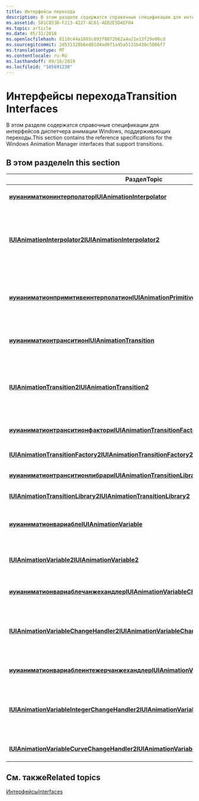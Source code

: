 ```yaml
---
title: Интерфейсы перехода
description: В этом разделе содержатся справочные спецификации для интерфейсов диспетчера анимации Windows, поддерживающих переходы.
ms.assetid: 581C853D-F213-4227-AC61-4ED2E5D4EF04
ms.topic: article
ms.date: 05/31/2018
ms.openlocfilehash: 0110c44a1805c093f0872b62a4a21e13f29e00cd
ms.sourcegitcommit: 2d531328b6ed82d4ad971a45a5131b430c5866f7
ms.translationtype: MT
ms.contentlocale: ru-RU
ms.lasthandoff: 09/16/2019
ms.locfileid: "105691238"
---
```

# <a name="transition-interfaces"></a><span data-ttu-id="464e5-103">Интерфейсы перехода</span><span class="sxs-lookup"><span data-stu-id="464e5-103">Transition Interfaces</span></span>

<span data-ttu-id="464e5-104">В этом разделе содержатся справочные спецификации для интерфейсов диспетчера анимации Windows, поддерживающих переходы.</span><span class="sxs-lookup"><span data-stu-id="464e5-104">This section contains the reference specifications for the Windows Animation Manager interfaces that support transitions.</span></span>

## <a name="in-this-section"></a><span data-ttu-id="464e5-105">В этом разделе</span><span class="sxs-lookup"><span data-stu-id="464e5-105">In this section</span></span>



| <span data-ttu-id="464e5-106">Раздел</span><span class="sxs-lookup"><span data-stu-id="464e5-106">Topic</span></span>                                                                                                     | <span data-ttu-id="464e5-107">Описание</span><span class="sxs-lookup"><span data-stu-id="464e5-107">Description</span></span>                                                                                                                                                                                                                                                                |
|-----------------------------------------------------------------------------------------------------------|----------------------------------------------------------------------------------------------------------------------------------------------------------------------------------------------------------------------------------------------------------------------------|
| [<span data-ttu-id="464e5-108">**иуианиматионинтерполатор**</span><span class="sxs-lookup"><span data-stu-id="464e5-108">**IUIAnimationInterpolator**</span></span>](/windows/desktop/api/UIAnimation/nn-uianimation-iuianimationinterpolator)<br/>                                   | <span data-ttu-id="464e5-109">Определяет методы для создания пользовательского интерполяции.</span><span class="sxs-lookup"><span data-stu-id="464e5-109">Defines methods for creating a custom interpolator.</span></span><br/>                                                                                                                                                                                                             |
| [<span data-ttu-id="464e5-110">**IUIAnimationInterpolator2**</span><span class="sxs-lookup"><span data-stu-id="464e5-110">**IUIAnimationInterpolator2**</span></span>](/windows/desktop/api/UIAnimation/nn-uianimation-iuianimationinterpolator2)<br/>                                 | <span data-ttu-id="464e5-111">Расширяет интерфейс [**иуианиматионинтерполатор**](/windows/desktop/api/UIAnimation/nn-uianimation-iuianimationinterpolator) , определяющий методы для создания пользовательского интерполяции.</span><span class="sxs-lookup"><span data-stu-id="464e5-111">Extends the [**IUIAnimationInterpolator**](/windows/desktop/api/UIAnimation/nn-uianimation-iuianimationinterpolator) interface that defines methods for creating a custom interpolator.</span></span> <span data-ttu-id="464e5-112">[**IUIAnimationInterpolator2**](/windows/desktop/api/UIAnimation/nn-uianimation-iuianimationinterpolator2) поддерживает интерполяцию в заданном измерении.</span><span class="sxs-lookup"><span data-stu-id="464e5-112">[**IUIAnimationInterpolator2**](/windows/desktop/api/UIAnimation/nn-uianimation-iuianimationinterpolator2) supports interpolation in a given dimension.</span></span> <br/>        |
| [<span data-ttu-id="464e5-113">**иуианиматионпримитивеинтерполатион**</span><span class="sxs-lookup"><span data-stu-id="464e5-113">**IUIAnimationPrimitiveInterpolation**</span></span>](/windows/desktop/api/UIAnimation/nn-uianimation-iuianimationprimitiveinterpolation)<br/>               | <span data-ttu-id="464e5-114">Определяет метод, позволяющий пользовательскому интерполяции предоставлять сведения о переходах в виде кривой с эффектом полинома, к которому выполняется анимация.</span><span class="sxs-lookup"><span data-stu-id="464e5-114">Defines a method that allows a custom interpolator to provide transition information, in the form of a cubic polynomial curve, to the animation manager.</span></span><br/>                                                                                                        |
| [<span data-ttu-id="464e5-115">**иуианиматионтранситион**</span><span class="sxs-lookup"><span data-stu-id="464e5-115">**IUIAnimationTransition**</span></span>](/windows/desktop/api/UIAnimation/nn-uianimation-iuianimationtransition)<br/>                                       | <span data-ttu-id="464e5-116">Определяет переход, который определяет, как изменяется переменная анимации со временем.</span><span class="sxs-lookup"><span data-stu-id="464e5-116">Defines a transition, which determines how an animation variable changes over time.</span></span><br/>                                                                                                                                                                             |
| [<span data-ttu-id="464e5-117">**IUIAnimationTransition2**</span><span class="sxs-lookup"><span data-stu-id="464e5-117">**IUIAnimationTransition2**</span></span>](/windows/desktop/api/UIAnimation/nn-uianimation-iuianimationtransition2)<br/>                                     | <span data-ttu-id="464e5-118">Расширяет интерфейс [**иуианиматионтранситион**](/windows/desktop/api/UIAnimation/nn-uianimation-iuianimationtransition) , определяющий переход.</span><span class="sxs-lookup"><span data-stu-id="464e5-118">Extends the [**IUIAnimationTransition**](/windows/desktop/api/UIAnimation/nn-uianimation-iuianimationtransition) interface that defines a transition.</span></span> <span data-ttu-id="464e5-119">Переход [**IUIAnimationTransition2**](/windows/desktop/api/UIAnimation/nn-uianimation-iuianimationtransition2) определяет, как изменяется переменная анимации с течением времени в заданном измерении.</span><span class="sxs-lookup"><span data-stu-id="464e5-119">An [**IUIAnimationTransition2**](/windows/desktop/api/UIAnimation/nn-uianimation-iuianimationtransition2) transition determines how an animation variable changes over time in a given dimension.</span></span><br/> |
| [<span data-ttu-id="464e5-120">**иуианиматионтранситионфактори**</span><span class="sxs-lookup"><span data-stu-id="464e5-120">**IUIAnimationTransitionFactory**</span></span>](/windows/desktop/api/UIAnimation/nn-uianimation-iuianimationtransitionfactory)<br/>                         | <span data-ttu-id="464e5-121">Определяет метод для создания переходов из пользовательских интерполяций.</span><span class="sxs-lookup"><span data-stu-id="464e5-121">Defines a method for creating transitions from custom interpolators.</span></span><br/>                                                                                                                                                                                            |
| [<span data-ttu-id="464e5-122">**IUIAnimationTransitionFactory2**</span><span class="sxs-lookup"><span data-stu-id="464e5-122">**IUIAnimationTransitionFactory2**</span></span>](/windows/desktop/api/UIAnimation/nn-uianimation-iuianimationtransitionfactory2)<br/>                       | <span data-ttu-id="464e5-123">Определяет метод для создания переходов из пользовательских интерполяций.</span><span class="sxs-lookup"><span data-stu-id="464e5-123">Defines a method for creating transitions from custom interpolators.</span></span><br/>                                                                                                                                                                                            |
| [<span data-ttu-id="464e5-124">**иуианиматионтранситионлибрари**</span><span class="sxs-lookup"><span data-stu-id="464e5-124">**IUIAnimationTransitionLibrary**</span></span>](/windows/desktop/api/UIAnimation/nn-uianimation-iuianimationtransitionlibrary)<br/>                         | <span data-ttu-id="464e5-125">Определяет библиотеку стандартных переходов.</span><span class="sxs-lookup"><span data-stu-id="464e5-125">Defines a library of standard transitions.</span></span> <br/>                                                                                                                                                                                                                     |
| [<span data-ttu-id="464e5-126">**IUIAnimationTransitionLibrary2**</span><span class="sxs-lookup"><span data-stu-id="464e5-126">**IUIAnimationTransitionLibrary2**</span></span>](/windows/desktop/api/UIAnimation/nn-uianimation-iuianimationtransitionlibrary2)<br/>                       | <span data-ttu-id="464e5-127">Определяет библиотеку стандартных переходов для указанного измерения.</span><span class="sxs-lookup"><span data-stu-id="464e5-127">Defines a library of standard transitions for a specified dimension.</span></span><br/>                                                                                                                                                                                            |
| [<span data-ttu-id="464e5-128">**иуианиматионвариабле**</span><span class="sxs-lookup"><span data-stu-id="464e5-128">**IUIAnimationVariable**</span></span>](/windows/desktop/api/UIAnimation/nn-uianimation-iuianimationvariable)<br/>                                           | <span data-ttu-id="464e5-129">Определяет переменную анимации, которая представляет визуальный элемент, который может быть анимирован.</span><span class="sxs-lookup"><span data-stu-id="464e5-129">Defines an animation variable, which represents a visual element that can be animated.</span></span><br/>                                                                                                                                                                          |
| [<span data-ttu-id="464e5-130">**IUIAnimationVariable2**</span><span class="sxs-lookup"><span data-stu-id="464e5-130">**IUIAnimationVariable2**</span></span>](/windows/desktop/api/UIAnimation/nn-uianimation-iuianimationvariable2)<br/>                                         | <span data-ttu-id="464e5-131">Определяет переменную анимации, которая представляет визуальный элемент, который может быть анимирован в нескольких измерениях.</span><span class="sxs-lookup"><span data-stu-id="464e5-131">Defines an animation variable, which represents a visual element that can be animated in multiple dimensions.</span></span><br/>                                                                                                                                                   |
| [<span data-ttu-id="464e5-132">**иуианиматионвариаблечанжехандлер**</span><span class="sxs-lookup"><span data-stu-id="464e5-132">**IUIAnimationVariableChangeHandler**</span></span>](/windows/desktop/api/UIAnimation/nn-uianimation-iuianimationvariablechangehandler)<br/>                 | <span data-ttu-id="464e5-133">Определяет метод для обработки событий, связанных с обновлением переменных анимации.</span><span class="sxs-lookup"><span data-stu-id="464e5-133">Defines a method for handling events related to animation variable updates.</span></span><br/>                                                                                                                                                                                     |
| [<span data-ttu-id="464e5-134">**IUIAnimationVariableChangeHandler2**</span><span class="sxs-lookup"><span data-stu-id="464e5-134">**IUIAnimationVariableChangeHandler2**</span></span>](/windows/desktop/api/UIAnimation/nn-uianimation-iuianimationvariablechangehandler2)<br/>               | <span data-ttu-id="464e5-135">Определяет метод для обработки событий обновления переменной анимации.</span><span class="sxs-lookup"><span data-stu-id="464e5-135">Defines a method for handling animation variable update events.</span></span> <span data-ttu-id="464e5-136">[**IUIAnimationVariableChangeHandler2**](/windows/desktop/api/UIAnimation/nn-uianimation-iuianimationvariablechangehandler2) обрабатывает события, происходящие в указанном измерении.</span><span class="sxs-lookup"><span data-stu-id="464e5-136">[**IUIAnimationVariableChangeHandler2**](/windows/desktop/api/UIAnimation/nn-uianimation-iuianimationvariablechangehandler2) handles events that occur in a specified dimension.</span></span><br/>                                                            |
| [<span data-ttu-id="464e5-137">**иуианиматионвариаблеинтежерчанжехандлер**</span><span class="sxs-lookup"><span data-stu-id="464e5-137">**IUIAnimationVariableIntegerChangeHandler**</span></span>](/windows/desktop/api/UIAnimation/nn-uianimation-iuianimationvariableintegerchangehandler)<br/>   | <span data-ttu-id="464e5-138">Определяет метод для обработки событий обновления переменной анимации.</span><span class="sxs-lookup"><span data-stu-id="464e5-138">Defines a method for handling animation variable update events.</span></span><br/>                                                                                                                                                                                                 |
| [<span data-ttu-id="464e5-139">**IUIAnimationVariableIntegerChangeHandler2**</span><span class="sxs-lookup"><span data-stu-id="464e5-139">**IUIAnimationVariableIntegerChangeHandler2**</span></span>](/windows/desktop/api/UIAnimation/nn-uianimation-iuianimationvariableintegerchangehandler2)<br/> | <span data-ttu-id="464e5-140">Определяет метод для обработки событий обновления переменной анимации.</span><span class="sxs-lookup"><span data-stu-id="464e5-140">Defines a method for handling animation variable update events.</span></span> <span data-ttu-id="464e5-141">[**IUIAnimationVariableIntegerChangeHandler2**](/windows/desktop/api/UIAnimation/nn-uianimation-iuianimationvariableintegerchangehandler2) обрабатывает события, происходящие в указанном измерении.</span><span class="sxs-lookup"><span data-stu-id="464e5-141">[**IUIAnimationVariableIntegerChangeHandler2**](/windows/desktop/api/UIAnimation/nn-uianimation-iuianimationvariableintegerchangehandler2) handles events that occur in a specified dimension.</span></span><br/>                                              |
| [<span data-ttu-id="464e5-142">**IUIAnimationVariableCurveChangeHandler2**</span><span class="sxs-lookup"><span data-stu-id="464e5-142">**IUIAnimationVariableCurveChangeHandler2**</span></span>](/windows/desktop/api/UIAnimation/nn-uianimation-iuianimationvariablecurvechangehandler2)<br/>     | <span data-ttu-id="464e5-143">Определяет метод обработки событий обновления кривой анимации.</span><span class="sxs-lookup"><span data-stu-id="464e5-143">Defines a method for handling animation curve update events.</span></span> <br/>                                                                                                                                                                                                   |



 

## <a name="related-topics"></a><span data-ttu-id="464e5-144">См. также</span><span class="sxs-lookup"><span data-stu-id="464e5-144">Related topics</span></span>

<dl> <dt>

[<span data-ttu-id="464e5-145">Интерфейсы</span><span class="sxs-lookup"><span data-stu-id="464e5-145">Interfaces</span></span>](windows-animation-reference.md)
</dt> </dl>

 

 





